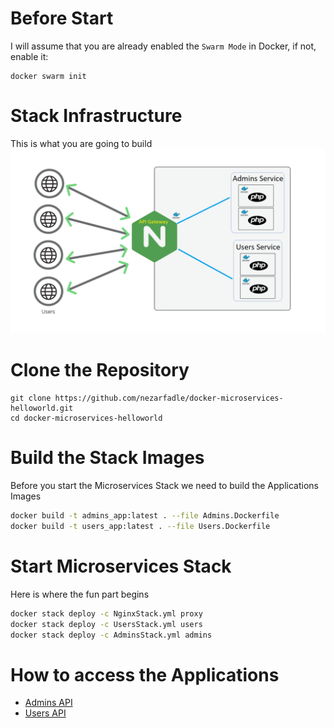 # Before Start

I will assume that you are already enabled the ```Swarm Mode``` in Docker, if not, enable it:
```
docker swarm init
```

# Stack Infrastructure 

This is what you are going to build
![stack](/diagram.png?raw=true "Stack")

# Clone the Repository
```
git clone https://github.com/nezarfadle/docker-microservices-helloworld.git
cd docker-microservices-helloworld
```

# Build the Stack Images

Before you start the Microservices Stack we need to build the Applications Images

```bash
docker build -t admins_app:latest . --file Admins.Dockerfile
docker build -t users_app:latest . --file Users.Dockerfile
```

# Start Microservices Stack

Here is where the fun part begins

```bash
docker stack deploy -c NginxStack.yml proxy
docker stack deploy -c UsersStack.yml users
docker stack deploy -c AdminsStack.yml admins
```

# How to access the Applications

+ [Admins API](http://localhost:9090/admins)
+ [Users API ](http://localhost:9090/users)
